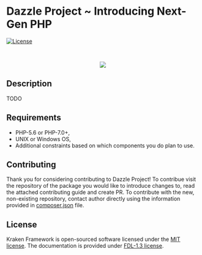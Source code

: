 # Dazzle Project ~ Introducing Next-Gen PHP

[![License](https://poser.pugx.org/kraken-php/framework/license)](https://packagist.org/packages/kraken-php/framework)

<br>
<p align="center">
<img src="https://github.com/dazzle-php/dazzle/blob/master/media/dazzle-x125.png" />
</p>

## Description

TODO

## Requirements

* PHP-5.6 or PHP-7.0+,
* UNIX or Windows OS,
* Additional constraints based on which components you do plan to use.

## Contributing

Thank you for considering contributing to Dazzle Project! To contribue visit the repository of the package you would like to introduce changes to, read the attached contributing guide and create PR. To contribute with the new, non-existing repository, contact author directly using the information provided in [composer.json](https://github.com/dazzle-php/dazzle/blob/master/composer.json) file.

## License

Kraken Framework is open-sourced software licensed under the [MIT license](http://opensource.org/licenses/MIT). The documentation is provided under [FDL-1.3 license](https://www.gnu.org/licenses/fdl-1.3.en.html).
